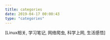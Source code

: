 ```yaml
---
title: categories
date: 2019-04-17 00:00:43
type: "categories"
---
```


[Linux相关, 学习笔记, 网络爬虫, 科学上网, 生活感悟]
